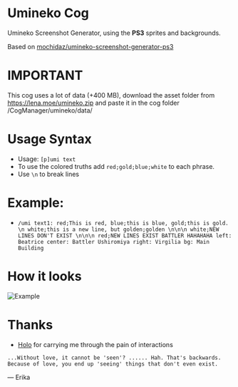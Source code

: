 # Umineko Cog

Umineko Screenshot Generator, using the **PS3** sprites and backgrounds.

Based on [mochidaz/umineko-screenshot-generator-ps3](https://github.com/mochidaz/umineko-screenshot-generator-ps3)

# IMPORTANT

This cog uses a lot of data (+400 MB), download the asset folder from https://lena.moe/umineko.zip and paste it in the cog folder /CogManager/umineko/data/

# Usage Syntax
 - Usage: `[p]umi text`
 - To use the colored truths add ``red;gold;blue;white`` to each phrase.
 - Use ``\n`` to break lines

# Example:
 - ``/umi text1: red;This is red, blue;this is blue, gold;this is gold. \n white;this is a new line, but golden;golden \n\n\n white;NEW LINES DON'T EXIST \n\n\n red;NEW LINES EXIST BATTLER HAHAHAHA left: Beatrice center: Battler Ushiromiya right: Virgilia bg: Main Building``

# How it looks

![Example](https://cdn.discordapp.com/attachments/1067594786736980058/1192105412477071442/image.png?ex=65a7ddae&is=659568ae&hm=1753e0579cd72fb4e11bc5bc723717b16d444dd19aff20f9262af7f31209c8c4&)


# Thanks
- [Holo](https://github.com/hollowstrawberry) for carrying me through the pain of interactions

```
...Without love, it cannot be 'seen'? ...... Hah. That's backwards.
Because of love, you end up 'seeing' things that don't even exist.
```
— Erika